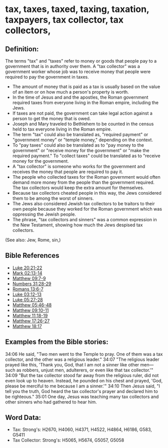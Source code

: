 # tax, taxes, taxed, taxing, taxation, taxpayers, tax collector, tax collectors, #

## Definition: ##

The terms "tax" and "taxes" refer to money or goods that people pay to a government that is in authority over them. A "tax collector" was a government worker whose job was to receive money that people were required to pay the government in taxes.

* The amount of money that is paid as a tax is usually based on the value of an item or on how much a person's property is worth.
* In the time of Jesus and and the apostles, the Roman government required taxes from everyone living in the Roman empire, including the Jews.
* If taxes are not paid, the government can take legal action against a person to get the money that is owed.
* Joseph and Mary traveled to Bethlehem to be counted in the census held to tax everyone living in the Roman empire.
* The term "tax" could also be translated as, "required payment" or "government money" or "temple money," depending on the context.
* To "pay taxes" could also be translated as to "pay money to the government" or "receive money for the government" or "make the required payment." To "collect taxes" could be translated as to "receive money for the government.
* A "tax collector" is someone who works for the government and receives the money that people are required to pay it.
* The people who collected taxes for the Roman government would often demand more money from the people than the government required. The tax collectors would keep the extra amount for themselves.
* Because tax collectors cheated people in this way, the Jews considered them to be among the worst of sinners.
* The Jews also considered Jewish tax collectors to be traitors to their own people because they worked for the Roman government which was oppressing the Jewish people.
* The phrase, "tax collectors and sinners" was a common expression in the New Testament, showing how much the Jews despised tax collectors.

(See also: Jew, Rome, sin,)


## Bible References ##

* [Luke 20:21-22](rc://en/tn/help/luk/20/21)
* [Mark 02:13-14](rc://en/tn/help/mrk/02/13)
* [Matthew 09:7-9](rc://en/tn/help/mat/09/07)
* [Numbers 31:28-29](rc://en/tn/help/num/31/28)
* [Romans 13:6-7](rc://en/tn/help/rom/13/06)
* [Luke 03:12-13](rc://en/tn/help/luk/03/12)
* [Luke 05:27-28](rc://en/tn/help/luk/05/27)
* [Matthew 05:46-48](rc://en/tn/help/mat/05/46)
* [Matthew 09:10-11](rc://en/tn/help/mat/09/10)
* [Matthew 11:18-19](rc://en/tn/help/mat/11/18)
* [Matthew 17:26-27](rc://en/tn/help/mat/17/26)
* [Matthew 18:17](rc://en/tn/help/mat/18/17)

## Examples from the Bible stories: ##

34:06 He said, "Two men went to the Temple to pray. One of them was a tax collector, and the other was a religious leader."
34:07 "The religious leader prayed like this, 'Thank you, God, that I am not a sinner like other men—such as robbers, unjust men, adulterers, or even like that tax collector.'"
34:09 "But the tax collector stood far away from the religious ruler, did not even look up to heaven. Instead, he pounded on his chest and prayed, 'God, please be merciful to me because I am a sinner.'"
34:10 Then Jesus said, "I tell you the truth, God heard the tax collector's prayer and declared him to be righteous."
35:01 One day, Jesus was teaching many tax collectors and other sinners who had gathered to hear him.

## Word Data: ##

* Tax: Strong's: H2670, H4060, H4371, H4522, H4864, H6186, G583, G5411
* Tax Collector: Strong's: H5065, H5674, G5057, G5058
